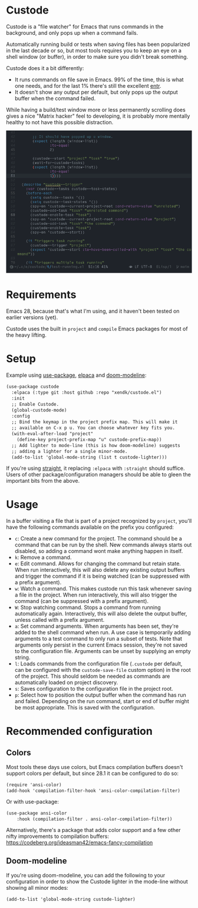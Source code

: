 # Custode

Custode is a "file watcher" for Emacs that runs commands in the
background, and only pops up when a command fails.

Automatically running build or tests when saving files has been
popularized in the last decade or so, but most tools requires you to
keep an eye on a shell window (or buffer), in order to make sure you
didn't break something.

Custode does it a bit differently:
* It runs commands on file save in Emacs. 99% of the time, this is
  what one needs, and for the last 1% there's still the excellent
  [entr](https://github.com/eradman/entr).
* It doesn't show any output per default, but only pops up the output
  buffer when the command failed.

While having a build/test window more or less permanently scrolling
does gives a nice "Matrix hacker" feel to developing, it is probably
more mentally healthy to not have this possible distraction.

![Demo](demo.gif)

# Requirements

Emacs 28, because that's what I'm using, and it haven't been tested on
earlier versions (yet).

Custode uses the built in `project` and `compile` Emacs packages for
most of the heavy lifting.

# Setup

Example using [use-package](https://github.com/jwiegley/use-package),
[elpaca](https://github.com/progfolio/elpaca) and
[doom-modeline](https://github.com/seagle0128/doom-modeline):

``` emacs-lisp
(use-package custode
  :elpaca (:type git :host github :repo "xendk/custode.el")
  :init
  ;; Enable Custode.
  (global-custode-mode)
  :config
  ;; Bind the keymap in the project prefix map. This will make it 
  ;; available on C-x p u. You can choose whatever key fits you.
  (with-eval-after-load "project"
    (define-key project-prefix-map "u" custode-prefix-map))
  ;; Add lighter to mode-line (this is how doom-modeline) suggests
  ;; adding a lighter for a single minor-mode.
  (add-to-list 'global-mode-string (list t custode-lighter)))
```

If you're using
[straight](https://github.com/radian-software/straight.el), it
replacing `:elpaca` with `:straight` should suffice. Users of other
package/configuration managers should be able to gleen the important
bits from the above.

# Usage

In a buffer visiting a file that is part of a project recognized by
`project`, you'll have the following commands available on the prefix
you configured:

* `c`: Create a new command for the project. The command should be a
  command that can be run by the shell. New commands always starts out
  disabled, so adding a command wont make anything happen in itself.
* `k`: Remove a command.
* `e`: Edit command. Allows for changing the command but retain state.
  When run interactively, this will also delete any existing output
  buffers and trigger the command if it is being watched (can be
  suppressed with a prefix argument).
* `w`: Watch a command. This makes custode run this task whenever
  saving a file in the project. When run interactively, this will also
  trigger the command (can be suppressed with a prefix argument).
* `W`: Stop watching command. Stops a command from running
  automatically again. Interactively, this will also delete the output
  buffer, unless called with a prefix argument.
* `a`: Set command arguments. When arguments has been set, they're
  added to the shell command when run. A use case is temporarily
  adding arguments to a test command to only run a subset of tests.
  Note that arguments only persist in the current Emacs session,
  they're not saved to the configuration file. Arguments can be unset
  by supplying an empty string.
* `l`: Loads commands from the configuration file (`.custode` per
  default, can be configured with the `custode-save-file` custom
  option) in the root of the project. This should seldom be needed as
  commands are automatically loaded on project discovery.
* `s`: Saves configuration to the configuration file in the project
  root.
* `p`: Select how to position the output buffer when the command has
  run and failed. Depending on the run command, start or end of buffer
  might be most appropriate. This is saved with the configuration.


# Recommended configuration

## Colors

Most tools these days use colors, but Emacs compilation buffers
doesn't support colors per default, but since 28.1 it can be
configured to do so:

``` emacs-lisp
(require 'ansi-color)
(add-hook 'compilation-filter-hook 'ansi-color-compilation-filter)
```

Or with use-package:

``` emacs-lisp
(use-package ansi-color
    :hook (compilation-filter . ansi-color-compilation-filter)) 
```

Alternatively, there's a package that adds color support and a few
other nifty improvements to compilation buffers:
https://codeberg.org/ideasman42/emacs-fancy-compilation

## Doom-modeline

If you're using doom-modeline, you can add the following to your
configuration in order to show the Custode lighter in the mode-line
without showing all minor modes:

``` emacs-lisp
(add-to-list 'global-mode-string custode-lighter)
```
